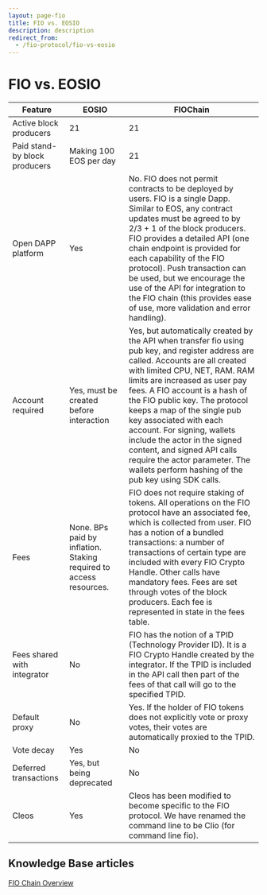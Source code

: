 ```yaml
---
layout: page-fio
title: FIO vs. EOSIO
description: description
redirect_from:
  - /fio-protocol/fio-vs-eosio
---
```

# FIO vs. EOSIO

|Feature|EOSIO|FIOChain|
|---|---|---|
|Active block producers|21|21|
|Paid stand-by block producers|Making 100 EOS per day|21|
|Open DAPP platform|Yes|No. FIO does not permit contracts to be deployed by users. FIO is a single Dapp. Similar to EOS, any contract updates must be agreed to by 2/3 + 1 of the block producers. FIO provides a detailed API (one chain endpoint is provided for each capability of the FIO protocol). Push transaction can be used, but we encourage the use of the API for integration to the FIO chain (this provides ease of use, more validation and error handling).|
|Account required|Yes, must be created before interaction|Yes, but automatically created by the API when transfer fio using pub key, and register address are called. Accounts are all created with limited CPU, NET, RAM. RAM limits are increased as user pay fees. A FIO account is a hash of the FIO public key. The protocol keeps a map of the single pub key associated with each account. For signing, wallets include the actor in the signed content, and signed API calls require the actor parameter. The wallets perform hashing of the pub key using SDK calls.|
|Fees|None. BPs paid by inflation. Staking required to access resources.|FIO does not require staking of tokens. All operations on the FIO protocol have an associated fee, which is collected from user. FIO has a notion of a bundled transactions: a number of transactions of certain type are included with every FIO Crypto Handle. Other calls have mandatory fees. Fees are set through votes of the block producers. Each fee is represented in state in the fees table.|
|Fees shared with integrator|No|FIO has the notion of a TPID (Technology Provider ID). It is a FIO Crypto Handle created by the integrator. If the TPID is included in the API call then part of the fees of that call will go to the specified TPID.|
|Default proxy|No|Yes. If the holder of FIO tokens does not explicitly vote or proxy votes, their votes are automatically proxied to the TPID.|
|Vote decay|Yes|No|
|Deferred transactions|Yes, but being deprecated|No|
|Cleos|Yes|Cleos has been modified to become specific to the FIO protocol. We have renamed the command line to be Clio (for command line fio).|

## Knowledge Base articles

[FIO Chain Overview](https://kb.fioprotocol.io/fio-chain/overview)
